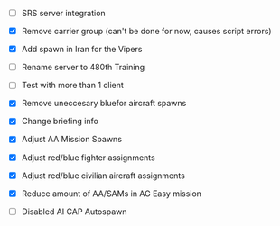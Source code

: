 - [ ] SRS server integration
- [X] Remove carrier group (can't be done for now, causes script errors)
- [X] Add spawn in Iran for the Vipers
- [ ] Rename server to 480th Training
- [ ] Test with more than 1 client
- [X] Remove uneccesary bluefor aircraft spawns
- [X] Change briefing info
- [X] Adjust AA Mission Spawns
- [X] Adjust red/blue fighter assignments
- [X] Adjust red/blue civilian aircraft assignments
- [X] Reduce amount of AA/SAMs in AG Easy mission
- [ ] Disabled AI CAP Autospawn

